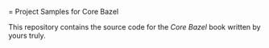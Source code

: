 = Project Samples for Core Bazel

This repository contains the source code for the _Core Bazel_ book written by
yours truly.
